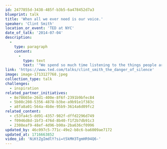 ```yaml
---
id: 2477855d-3438-485f-b3b5-6a478452d7a3
blueprint: talk
title: 'When all we ever need is our voice.'
speaker: 'Clint Smith'
location_or_event: 'TED at NYC'
date_of_talk: '2014-07-04'
description:
  -
    type: paragraph
    content:
      -
        type: text
        text: '"We spend so much time listening to the things people are saying that we rarely pay attention to the things they don''t," says poet and teacher Clint Smith. A short, powerful piece from the heart, about finding the courage to speak up against ignorance and injustice.'
link: 'https://www.ted.com/talks/clint_smith_the_danger_of_silence'
image: image-1713127768.jpeg
collection_type: talk
challenges:
  - inspiration
related_partner_initiatives:
  - 8e78665e-26d1-400e-8f6f-2391b9bfec84
  - 5b08c208-5356-4878-b3be-a9b91e1f383c
  - a8fa8a01-564a-4b8e-95b9-3614a6d09fc2
related_content:
  - c53fa4c5-dd91-4357-982f-dffd2296d749
  - f0946d8d-1bf3-476d-8b40-f1f2b7db91c3
  - 2308eaf9-48ef-4d96-b90a-2ba636cf0996
updated_by: 46c097c5-771c-49e2-b8c6-ba6009ae7172
updated_at: 1716663852
video_id: 'NiKtZgImdlY?si=t5kMH3TgmHR94Q6-'
---
```

